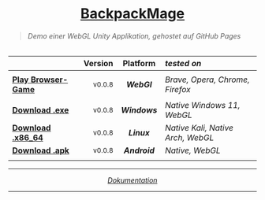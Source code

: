 ﻿ 
 <!-- ------------- B A C K P A C K M A G E ------------- -->

# <div align="center"> [ BackpackMage ](https://ixi-enki.github.io/backpackmage-webgl/0.0.9/) </div>

> ###### Demo einer *WebGL Unity* Applikation, gehostet auf *GitHub Pages*

<div align="center">

 |                                                                                   | Version             |   Platform  | *tested on*                      |  
 | :-------------------------------------------------------------------------------- | ------------------: | :---------: | :------------------------------- | 
 | | | | |  
 | **[ Play Browser-Game ](https://ixi-enki.github.io/backpackmage-webgl/0.0.9/)** | <sup> v0.0.8 </sup> |    ***WebGl***    |  *Brave, Opera, Chrome, Firefox*  |
 | | | | |  
 | **[ Download .exe ]( https://github.com/IxI-Enki/backpackmage-webgl/blob/master/downloads/backpackmage-0.0.8-windows.x86_64.7z )** | <sup> v0.0.8 </sup> | ***Windows*** | *Native Windows 11, WebGL* |  
 | **[ Download .x86_64 ]( https://github.com/IxI-Enki/backpackmage-webgl/blob/master/downloads/backpackmage-0.0.8-linux.x86_64.7z )** | <sup> v0.0.8 </sup> | ***Linux*** | *Native Kali, Native Arch, WebGL* |  
 | **[ Download .apk ]( https://github.com/IxI-Enki/backpackmage-webgl/blob/master/downloads/backpackmage-0.0.8-android.apk )** | <sup> v0.0.8 </sup> | ***Android*** | *Native, WebGL* |  
 | | | | |  

  > <p align="center"> </p>

---

*[ Dokumentation ](https://github.com/IxI-Enki/backpackmage)*

---

<!--
> ###### <p align="center"> by Jan Ritt </p>
-->

</div>

<!-- ------------------- 𓂍 ꂅnki 𓂍 -------------------- -->
